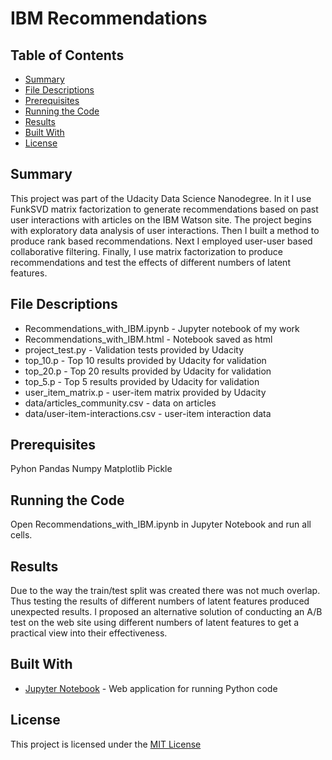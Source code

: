 # IBM Recommendations

## Table of Contents

* [Summary](#summary)
* [File Descriptions](#file-descriptions)
* [Prerequisites](#prerequisites)
* [Running the Code](#running-the-code)
* [Results](#results)
* [Built With](#built-with)
* [License](#license)

## Summary

This project was part of the Udacity Data Science Nanodegree.  In it I use FunkSVD matrix factorization to generate recommendations based on past user interactions with articles on the IBM Watson site.  The project begins with exploratory data analysis of user interactions.  Then I built a method to produce rank based recommendations.  Next I employed user-user based collaborative filtering.  Finally, I use matrix factorization to produce recommendations and test the effects of different numbers of latent features.

## File Descriptions

* Recommendations_with_IBM.ipynb - Jupyter notebook of my work
* Recommendations_with_IBM.html - Notebook saved as html
* project_test.py - Validation tests provided by Udacity
* top_10.p - Top 10 results provided by Udacity for validation
* top_20.p - Top 20 results provided by Udacity for validation
* top_5.p - Top 5 results provided by Udacity for validation
* user_item_matrix.p - user-item matrix provided by Udacity
* data/articles_community.csv - data on articles
* data/user-item-interactions.csv - user-item interaction data

## Prerequisites

Pyhon
Pandas
Numpy
Matplotlib
Pickle

## Running the Code

Open Recommendations_with_IBM.ipynb in Jupyter Notebook and run all cells.

## Results

Due to the way the train/test split was created there was not much overlap.  Thus testing the results of different numbers of latent features produced unexpected results.  I proposed an alternative solution of conducting an A/B test on the web site using different numbers of latent features to get a practical view into their effectiveness.

## Built With

* [Jupyter Notebook](https://jupyter.org/) - Web application for running Python code

## License

This project is licensed under the [MIT License](https://opensource.org/licenses/MIT)
